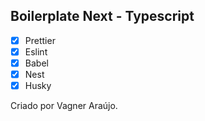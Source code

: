 ## Boilerplate Next - Typescript

- [x] Prettier
- [x] Eslint
- [x] Babel
- [x] Nest
- [x] Husky

Criado por Vagner Araújo.
